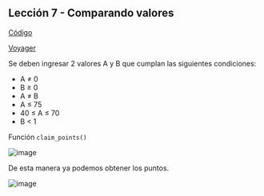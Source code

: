 ## Lección 7 - Comparando valores 

[Código](https://github.com/starknet-edu/starknet-cairo-101/blob/main/contracts/ex07.cairo)

[Voyager](https://goerli.voyager.online/contract/0x3a1ad1cde69c9e7b87d70d2ea910522640063ccfb4875c3e33665f6f41d354a)

Se deben ingresar 2 valores A y B que cumplan las siguientes condiciones:
- A ≠ 0
- B ≥ 0
- A ≠ B
- A ≤ 75
- 40 ≤ A ≤ 70
- B < 1

Función `claim_points()`

![image](ejercicio7-0.png "ejercicio7-0")

De esta manera ya podemos obtener los puntos.

![image](ejercicio7-1.png "ejercicio7-1")

